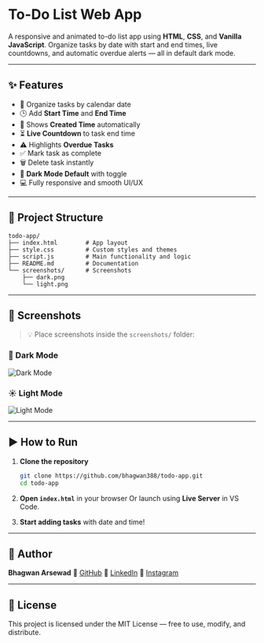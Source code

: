 # To-Do List Web App

A responsive and animated to-do list app using **HTML**, **CSS**, and **Vanilla JavaScript**. Organize tasks by date with start and end times, live countdowns, and automatic overdue alerts — all in default dark mode.

---

## ✨ Features

* 📆 Organize tasks by calendar date
* 🕒 Add **Start Time** and **End Time**
* 📝 Shows **Created Time** automatically
* ⏳ **Live Countdown** to task end time
* ⚠️ Highlights **Overdue Tasks**
* ✅ Mark task as complete
* 🗑️ Delete task instantly
* 🌙 **Dark Mode Default** with toggle
* 💻 Fully responsive and smooth UI/UX

---

## 📂 Project Structure

```
todo-app/
├── index.html        # App layout
├── style.css         # Custom styles and themes
├── script.js         # Main functionality and logic
├── README.md         # Documentation
└── screenshots/      # Screenshots
    ├── dark.png
    └── light.png
```

---

## 📸 Screenshots

> 💡 Place screenshots inside the `screenshots/` folder:

### 🌙 Dark Mode

![Dark Mode](screenshot/dark.png)

### ☀️ Light Mode

![Light Mode](screenshot/light.png)

---

## ▶️ How to Run

1. **Clone the repository**

   ```bash
   git clone https://github.com/bhagwan388/todo-app.git
   cd todo-app
   ```

2. **Open `index.html`** in your browser
   Or launch using **Live Server** in VS Code.

3. **Start adding tasks** with date and time!

---

## 🙋 Author

**Bhagwan Arsewad**
🔗 [GitHub](https://github.com/bhagwan388)
🔗 [LinkedIn](https://www.linkedin.com/in/bhagwan-arsewad-0bb7b5279/)
🔗 [Instagram](https://www.instagram.com/bhagwan_arsewad/)

---

## 📄 License

This project is licensed under the MIT License — free to use, modify, and distribute.
